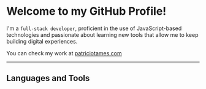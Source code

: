 # Welcome to my GitHub Profile!

I'm a `full-stack developer`, proficient in the use of JavaScript-based technologies and passionate about learning new tools that allow me to keep building digital experiences.

You can check my work at <a href="patriciotames.com">patriciotames.com</a>

---

## Languages and Tools
